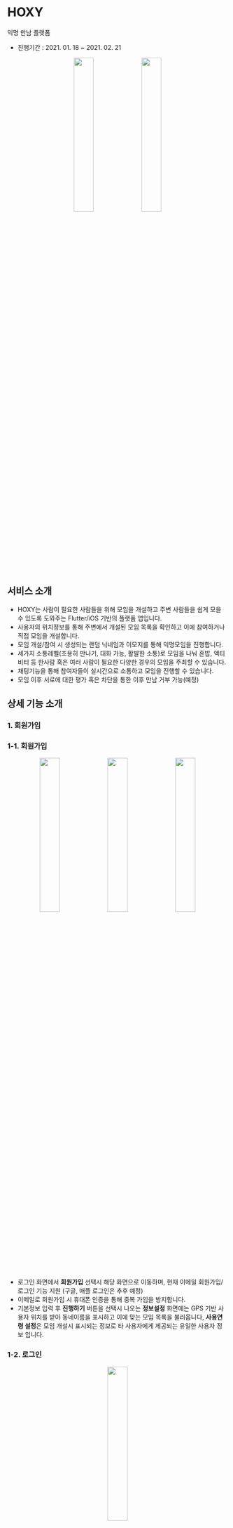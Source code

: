 # HOXY

익명 만남 플랫폼
- 진행기간 : 2021. 01. 18 ~ 2021. 02. 21


<p align="center"><img src="https://user-images.githubusercontent.com/55052074/111107641-9703d280-859a-11eb-833d-28d9f419d17d.jpg" width="30%"/> <img src="https://user-images.githubusercontent.com/55052074/111107650-99fec300-859a-11eb-8d2c-c64634b383ac.jpg" width="30%"/></p>

## 서비스 소개

- HOXY는 사람이 필요한 사람들을 위해 모임을 개설하고 주변 사람들을 쉽게 모을 수 있도록 도와주는 Flutter/iOS 기반의 플랫폼 앱입니다.
- 사용자의 위치정보를 통해 주변에서 개설된 모임 목록을 확인하고 이에 참여하거나 직접 모임을 개설합니다.
- 모임 개설/참여 시 생성되는 랜덤 닉네임과 이모지를 통해 익명모임을 진행합니다.
- 세가지 소통레벨(조용히 만나기, 대화 가능, 활발한 소통)로 모임을 나눠 혼밥, 액티비티 등 한사람 혹은 여러 사람이 필요한 다양한 경우의 모임을 주최할 수 있습니다.
- 채팅기능을 통해 참여자들이 실시간으로 소통하고 모임을 진행할 수 있습니다.
- 모임 이후 서로에 대한 평가 혹은 차단을 통한 이후 만남 거부 가능(예정)

## 상세 기능 소개

### 1. 회원가입

### 1-1. 회원가입

<p align="center"><img src="https://user-images.githubusercontent.com/55052074/111109632-7b023000-859e-11eb-916a-ae1ccfdf29fa.jpg" width="30%"/> <img src="https://user-images.githubusercontent.com/55052074/111109646-7f2e4d80-859e-11eb-8015-aa441c161748.jpg" width="30%"/> <img src="https://user-images.githubusercontent.com/55052074/111109651-80f81100-859e-11eb-8d17-083b74b8fa0c.jpg" width="30%"/></p>

- 로그인 화면에서 **회원가입** 선택시 해당 화면으로 이동하며, 현재 이메일 회원가입/로그인 기능 지원 (구글, 애플 로그인은 추후 예정)
- 이메일로 회원가입 시 휴대폰 인증을 통해 중복 가입을 방지합니다.
- 기본정보 입력 후 **진행하기** 버튼을 선택시 나오는 **정보설정** 화면에는 GPS 기반 사용자 위치를 받아 동네이름을 표시하고 이에 맞는 모임 목록을 불러옵니다, **사용연령 설정**은 모임 개설시 표시되는 정보로 타 사용자에게 제공되는 유일한 사용자 정보 입니다.

### 1-2. 로그인

<p align="center"><img src="https://user-images.githubusercontent.com/55052074/111109883-e946f280-859e-11eb-9a64-2de5ebe8ad91.jpg" width="30%"/></p>

- 이메일로 로그인은 Firebase Authentication을 사용합니다.

### 2. 모임 개설

<p align="center"><img src="https://user-images.githubusercontent.com/55052074/111109960-0bd90b80-859f-11eb-800e-e1f1082a8ba3.jpg" width="30%"/></p>

- 인원 모집 글을 게시하고 사람을 모집하거나 모집중인 모임에 참여할 수 있습니다.
- 현재 위치 또는 프로필 위치를 기준으로 5km 근방의 모집 글이 표시됩니다.
- 만나지 않기로 설정된 회원의 게시글이나 나를 만나지 않기로 설정한 회원의 게시글은 표시되지 않습니다.

### 2-1. 모집글 게시

<p align="center"><img src="https://user-images.githubusercontent.com/55052074/111110082-42168b00-859f-11eb-9de7-3f7ff920b787.jpg" width="30%"/> <img src="https://user-images.githubusercontent.com/55052074/111110087-45aa1200-859f-11eb-9994-3fcaf9f19ccf.jpg" width="30%"/> <img src="https://user-images.githubusercontent.com/55052074/111110088-46db3f00-859f-11eb-8839-7e220a0260a0.jpg" width="30%"/></p>

- 인원 모집 글을 게시할 수 있습니다.
- 현재 위치와 프로필 위치 중 어느 위치에 등록할 지 선택할 수 있습니다.
- 모집 인원, 소통레벨, 시작시간, 모임시간을 정하고 글을 게시합니다.
- 닉네임은 랜덤으로 생성됩니다.

### 2-2. 모집글 조회

<p align="center"><img src="https://user-images.githubusercontent.com/55052074/111110234-8144dc00-859f-11eb-87b8-c031fd7e63f5.jpg" width="30%"/> <img src="https://user-images.githubusercontent.com/55052074/111110242-86099000-859f-11eb-9239-407605785e8e.jpg" width="30%"/> <img src="https://user-images.githubusercontent.com/55052074/111110245-873abd00-859f-11eb-9d98-ecef49039427.jpg" width="30%"/>

- 모임 글 목록에서 글을 선택하면 모임의 내용이 표시됩니다.
- 본인의 글일 경우 상단바 우측 버튼을 통해  수정, 삭제가 가능합니다.
- 다른 사람의 글일 경우 불량 모임의 신고가 가능하며, 주최자와 만나지 않기를 선택해 해당 사용자와 서로의 글을 목록에서 숨길 수 있습니다.

### 2-3. 모임 참여

<p align="center"><img src="https://user-images.githubusercontent.com/55052074/111110763-79d20280-85a0-11eb-9141-86a8830708ba.jpg" width="30%"/> <img src="https://user-images.githubusercontent.com/55052074/111110774-80607a00-85a0-11eb-8a62-bb60672c3ce2.jpg" width="30%"/> <img src="https://user-images.githubusercontent.com/55052074/111110779-8191a700-85a0-11eb-9580-643491df5674.jpg" width="30%"/></p>

- 모집글의 하단 **신청하기** 버튼을 눌러 모임 참여가 가능합니다.
- 상단에 표시된 인원 만큼 신청 가능하며 인원충족시 모임신청이 불가합니다.
- 팝업에 모임에서 쓰일 닉네임이 랜덤으로 생성되어 표시되고, 취소 및 신청하기를 다시 선택 시 새로 생성된 닉네임을 사용 가능 합니다.
- 이미 신청된 모임이거나 인원이 모두 찬 모임에서는 신청하기 버튼이 비활성화 되며 참여할 수 없게 됩니다.

### 3. 채팅

<p align="center"><img src="https://user-images.githubusercontent.com/55052074/111110960-d2090480-85a0-11eb-9154-f8431cc530ad.jpg" width="30%"/></p>

- Firestore를 기반으로 실시간 채팅이 가능합니다.

### 3-1. 채팅

<p align="center"><img src="https://user-images.githubusercontent.com/55052074/111111031-efd66980-85a0-11eb-892b-a214253da945.jpg" width="30%"/></p>

- 모임 개설시 자동으로 생성되는 채팅방에서 모임 참가자들과 채팅을 진행할 수 있습니다.
- 상대 프로필 이모지를 누르거나 우측 드로어 메뉴에서 상대방 프로필을 확인할 수 있습니다.
- 드로어/사이드 메뉴는 모임장/본인/나머지 참여 인원 순서로 표시되며 본인이 모임장일 경우 하나로만 표시됩니다.

### 3-2. 상대 프로필
<p align="center"><img src="https://user-images.githubusercontent.com/55052074/111111078-054b9380-85a1-11eb-8d96-59e4225001fa.jpg" width="30%"/> <img src="https://user-images.githubusercontent.com/55052074/111111085-08df1a80-85a1-11eb-90db-9c5917f7171a.jpg" width="30%"></p>

- 기본적인 상대방 정보 확인과 상대방 차단이 가능합니다.

### 4. 마이페이지
<p align="center"><img src="https://user-images.githubusercontent.com/55052074/111111155-2d3af700-85a1-11eb-84ab-a9b3f3e1389f.jpg" width="30%"/></p>

- 본인의 프로필 이모지, 위치 등 정보를 관리할 수 있습니다.

### 4-1. 이모지 변경

<p align="center"><img src="https://user-images.githubusercontent.com/55052074/111111192-42178a80-85a1-11eb-8e54-36e64b415e6d.jpg" width="30%"/></p>

- 자신의 프로필 이모지를 변경할 수 있습니다.
- 이모지는 랜덤으로 선택되며 원하는 이모지가 아닐 경우 재시도 버튼을 통해 다시 랜덤 이모지를 생성할 수 있습니다.
- 원하는 이모지가 나오지 않을 경우 취소 버튼을 눌러 기존의 이모지로 되돌아갈 수 있습니다.

### 4-2. 위치 변경

<p align="center"><img src="https://user-images.githubusercontent.com/55052074/111111255-5eb3c280-85a1-11eb-9685-ad1935611e91.jpg" width="30%"/> <img src="https://user-images.githubusercontent.com/55052074/111111270-670bfd80-85a1-11eb-8871-8db4bba0650b.jpg" width="30%"/></p>

- 현재 위치를 재설정하거나 프로필 위치를 현재 위치로 변경할 수 있습니다.
- 위치 요청 시 위치 권한을 확인하고 현재 위치를 가져옵니다.

### 4-3. 차단 회원 목록

<p align="center"><img src="https://user-images.githubusercontent.com/55052074/111111352-8145db80-85a1-11eb-8f52-f415ce8b3b7e.jpg" width="30%"/></p>

- 차단한 회원의 목록을 열람하고, 차단을 해제할 수 있습니다.
- 차단을 해제하면 차단한 상대와 나에게 모두 서로의 글이 다시 보이게 됩니다.

## 보완 사항

- 구글/애플로그인 추가
- 모임에 대한 평가와 참가자 간 상호 리뷰 기능 필요

## 기타 사항

- iOS / AOS 다이얼로그, 액션시트 구분

<p align="center"><img src="https://user-images.githubusercontent.com/55052074/111111439-a76b7b80-85a1-11eb-99d5-09a55b1de05f.jpg" width="30%"/> <img src="https://user-images.githubusercontent.com/55052074/111111408-9884c900-85a1-11eb-890e-2f6ef1d101ab.png" width="30%"/></p>
<p align="center"><img src="https://user-images.githubusercontent.com/55052074/111111433-a33f5e00-85a1-11eb-99a8-5e1a085e262a.jpg" width="30%"/> <img src="https://user-images.githubusercontent.com/55052074/111111417-9b7fb980-85a1-11eb-8852-08b9a8b429e7.png" width="30%"/></p>
